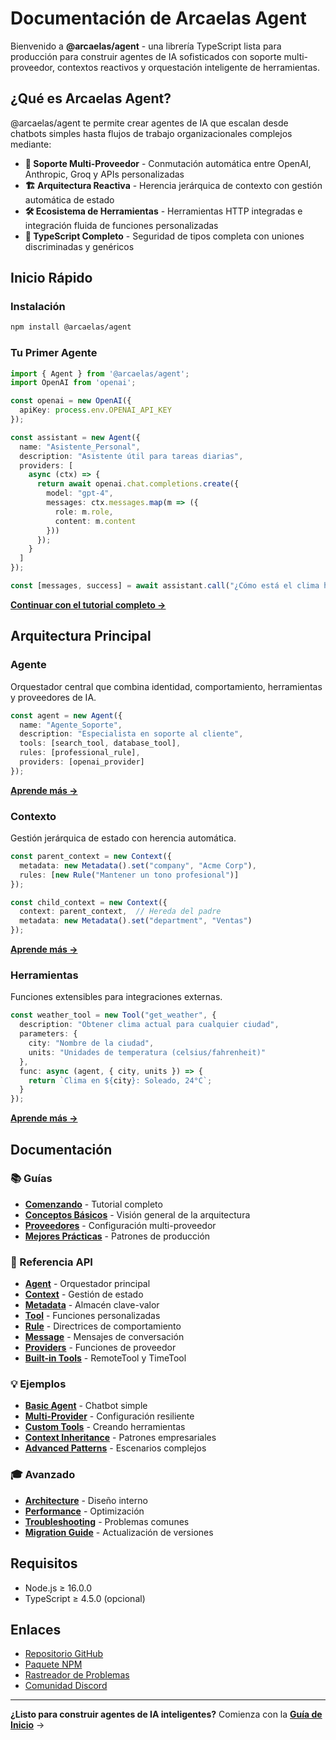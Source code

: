 # Documentación de Arcaelas Agent

Bienvenido a **@arcaelas/agent** - una librería TypeScript lista para producción para construir agentes de IA sofisticados con soporte multi-proveedor, contextos reactivos y orquestación inteligente de herramientas.

## ¿Qué es Arcaelas Agent?

@arcaelas/agent te permite crear agentes de IA que escalan desde chatbots simples hasta flujos de trabajo organizacionales complejos mediante:

- **🔄 Soporte Multi-Proveedor** - Conmutación automática entre OpenAI, Anthropic, Groq y APIs personalizadas
- **🏗️ Arquitectura Reactiva** - Herencia jerárquica de contexto con gestión automática de estado
- **🛠️ Ecosistema de Herramientas** - Herramientas HTTP integradas e integración fluida de funciones personalizadas
- **💎 TypeScript Completo** - Seguridad de tipos completa con uniones discriminadas y genéricos

## Inicio Rápido

### Instalación

```bash
npm install @arcaelas/agent
```

### Tu Primer Agente

```typescript
import { Agent } from '@arcaelas/agent';
import OpenAI from 'openai';

const openai = new OpenAI({
  apiKey: process.env.OPENAI_API_KEY
});

const assistant = new Agent({
  name: "Asistente_Personal",
  description: "Asistente útil para tareas diarias",
  providers: [
    async (ctx) => {
      return await openai.chat.completions.create({
        model: "gpt-4",
        messages: ctx.messages.map(m => ({
          role: m.role,
          content: m.content
        }))
      });
    }
  ]
});

const [messages, success] = await assistant.call("¿Cómo está el clima hoy?");
```

**[Continuar con el tutorial completo →](guides/getting-started.md)**

## Arquitectura Principal

### Agente

Orquestador central que combina identidad, comportamiento, herramientas y proveedores de IA.

```typescript
const agent = new Agent({
  name: "Agente_Soporte",
  description: "Especialista en soporte al cliente",
  tools: [search_tool, database_tool],
  rules: [professional_rule],
  providers: [openai_provider]
});
```

**[Aprende más →](api/agent.md)**

### Contexto

Gestión jerárquica de estado con herencia automática.

```typescript
const parent_context = new Context({
  metadata: new Metadata().set("company", "Acme Corp"),
  rules: [new Rule("Mantener un tono profesional")]
});

const child_context = new Context({
  context: parent_context,  // Hereda del padre
  metadata: new Metadata().set("department", "Ventas")
});
```

**[Aprende más →](api/context.md)**

### Herramientas

Funciones extensibles para integraciones externas.

```typescript
const weather_tool = new Tool("get_weather", {
  description: "Obtener clima actual para cualquier ciudad",
  parameters: {
    city: "Nombre de la ciudad",
    units: "Unidades de temperatura (celsius/fahrenheit)"
  },
  func: async (agent, { city, units }) => {
    return `Clima en ${city}: Soleado, 24°C`;
  }
});
```

**[Aprende más →](api/tool.md)**

## Documentación

### 📚 Guías

- **[Comenzando](guides/getting-started.md)** - Tutorial completo
- **[Conceptos Básicos](guides/core-concepts.md)** - Visión general de la arquitectura
- **[Proveedores](guides/providers.md)** - Configuración multi-proveedor
- **[Mejores Prácticas](guides/best-practices.md)** - Patrones de producción

### 🔧 Referencia API

- **[Agent](api/agent.md)** - Orquestador principal
- **[Context](api/context.md)** - Gestión de estado
- **[Metadata](api/metadata.md)** - Almacén clave-valor
- **[Tool](api/tool.md)** - Funciones personalizadas
- **[Rule](api/rule.md)** - Directrices de comportamiento
- **[Message](api/message.md)** - Mensajes de conversación
- **[Providers](api/providers.md)** - Funciones de proveedor
- **[Built-in Tools](api/built-in-tools.md)** - RemoteTool y TimeTool

### 💡 Ejemplos

- **[Basic Agent](examples/basic-agent.md)** - Chatbot simple
- **[Multi-Provider](examples/multi-provider.md)** - Configuración resiliente
- **[Custom Tools](examples/custom-tools.md)** - Creando herramientas
- **[Context Inheritance](examples/context-inheritance.md)** - Patrones empresariales
- **[Advanced Patterns](examples/advanced-patterns.md)** - Escenarios complejos

### 🎓 Avanzado

- **[Architecture](advanced/architecture.md)** - Diseño interno
- **[Performance](advanced/performance.md)** - Optimización
- **[Troubleshooting](advanced/troubleshooting.md)** - Problemas comunes
- **[Migration Guide](advanced/migration.md)** - Actualización de versiones

## Requisitos

- Node.js ≥ 16.0.0
- TypeScript ≥ 4.5.0 (opcional)

## Enlaces

- [Repositorio GitHub](https://github.com/arcaelas/agent)
- [Paquete NPM](https://www.npmjs.com/package/@arcaelas/agent)
- [Rastreador de Problemas](https://github.com/arcaelas/agent/issues)
- [Comunidad Discord](https://discord.gg/arcaelas)

---

**¿Listo para construir agentes de IA inteligentes?** Comienza con la **[Guía de Inicio](guides/getting-started.md)** →
